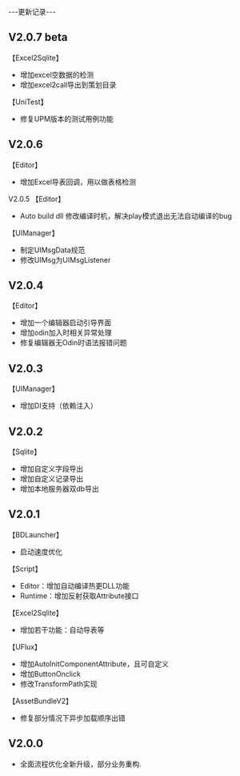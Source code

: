 ---更新记录---
## V2.0.7 beta
【Excel2Sqlite】
- 增加excel空数据的检测
- 增加excel2call导出到策划目录

【UniTest】
- 修复UPM版本的测试用例功能

## V2.0.6
【Editor】
- 增加Excel导表回调，用以做表格检测

V2.0.5
【Editor】
- Auto build dll 修改编译时机，解决play模式退出无法自动编译的bug

【UIManager】
- 制定UIMsgData规范
- 修改UIMsg为UIMsgListener  

## V2.0.4
【Editor】
 - 增加一个编辑器启动引导界面
 - 增加odin加入时相关异常处理
 - 修复编辑器无Odin时语法报错问题

## V2.0.3
【UIManager】
- 增加DI支持（依赖注入）

## V2.0.2
【Sqlite】
- 增加自定义字段导出
- 增加自定义记录导出
- 增加本地服务器双db导出

## V2.0.1
【BDLauncher】
 - 启动速度优化

【Script】
  - Editor：增加自动编译热更DLL功能
  - Runtime：增加反射获取Attribute接口

【Excel2Sqlite】
 - 增加若干功能：自动导表等

【UFlux】
 - 增加AutoInitComponentAttribute，且可自定义
 - 增加ButtonOnclick
 - 修改TransformPath实现

【AssetBundleV2】
 - 修复部分情况下异步加载顺序出错

## V2.0.0
 - 全面流程优化全新升级，部分业务重构.

